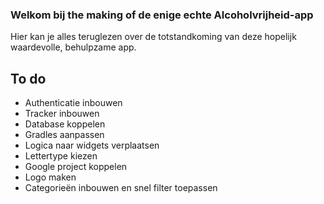 ### Welkom bij the making of de enige echte Alcoholvrijheid-app
Hier kan je alles teruglezen over de totstandkoming van deze hopelijk waardevolle, behulpzame app.

## To do
- Authenticatie inbouwen
- Tracker inbouwen
- Database koppelen
- Gradles aanpassen
- Logica naar widgets verplaatsen
- Lettertype kiezen
- Google project koppelen
- Logo maken
- Categorieën inbouwen en snel filter toepassen
